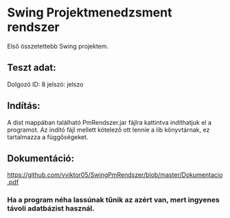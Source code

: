 # Swing Projektmenedzsment rendszer
Első összetettebb Swing projektem.

## Teszt adat:

Dolgozó ID: 8 jelszó: jelszo

## Indítás:

A dist mappában található PmRendszer.jar fájlra kattintva indíthatjuk el a programot. Az indító fájl mellett kötelező ott lennie a lib könyvtárnak, ez tartalmazza a függőségeket.


## Dokumentáció:

https://github.com/vviktor05/SwingPmRendszer/blob/master/Dokumentacio.pdf

### Ha a program néha lassúnak tűnik az azért van, mert ingyenes távoli adatbázist használ.